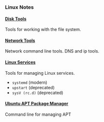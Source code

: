 ### Linux Notes

#### [Disk Tools](./disk-tools.md)

Tools for working with the file system.

#### [Network Tools](./network-tools.md)

Network command line tools. DNS and ip tools.

#### [Linux Services](./services.md)

Tools for managing Linux services.

* `systemd` (modern)
* `upstart` (deprecated)
* `sysV (rc.d)` (deprecated)

#### [Ubuntu APT Package Manager](./packages.md)

Command line for managing APT
